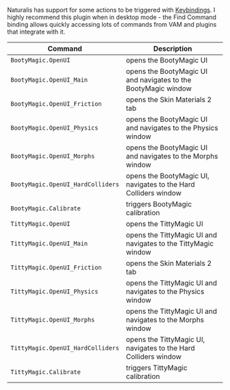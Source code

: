 Naturalis has support for some actions to be triggered with [Keybindings](https://hub.virtamate.com/resources/keybindings.4400/). I highly recommend this plugin when in desktop mode - the Find Command binding allows quickly accessing lots of commands from VAM and plugins that integrate with it.

| Command | Description |
| --- | --- |
| `BootyMagic.OpenUI` | opens the BootyMagic UI |
| `BootyMagic.OpenUI_Main` | opens the BootyMagic UI and navigates to the BootyMagic window |
| `BootyMagic.OpenUI_Friction` | opens the Skin Materials 2 tab |
| `BootyMagic.OpenUI_Physics` | opens the BootyMagic UI and navigates to the Physics window |
| `BootyMagic.OpenUI_Morphs` | opens the BootyMagic UI and navigates to the Morphs window |
| `BootyMagic.OpenUI_HardColliders` | opens the BootyMagic UI, navigates to the Hard Colliders window |
| `BootyMagic.Calibrate` | triggers BootyMagic calibration |
| `TittyMagic.OpenUI` | opens the TittyMagic UI |
| `TittyMagic.OpenUI_Main` | opens the TittyMagic UI and navigates to the TittyMagic window |
| `TittyMagic.OpenUI_Friction` | opens the Skin Materials 2 tab |
| `TittyMagic.OpenUI_Physics` | opens the TittyMagic UI and navigates to the Physics window |
| `TittyMagic.OpenUI_Morphs` | opens the TittyMagic UI and navigates to the Morphs window |
| `TittyMagic.OpenUI_HardColliders` | opens the TittyMagic UI, navigates to the Hard Colliders window |
| `TittyMagic.Calibrate` | triggers TittyMagic calibration |
